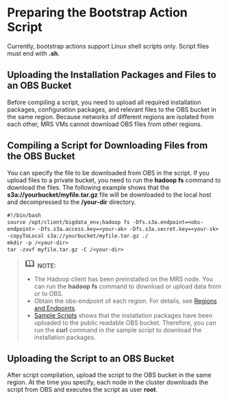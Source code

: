 # Preparing the Bootstrap Action Script<a name="EN-US_TOPIC_0127245536"></a>

Currently, bootstrap actions support Linux shell scripts only. Script files must end with  **.sh**.

## Uploading the Installation Packages and Files to an OBS Bucket<a name="en-us_topic_0114229329_section83904734414"></a>

Before compiling a script, you need to upload all required installation packages, configuration packages, and relevant files to the OBS bucket in the same region. Because networks of different regions are isolated from each other, MRS VMs cannot download OBS files from other regions.

## Compiling a Script for Downloading Files from the OBS Bucket<a name="en-us_topic_0114229329_section0113103017196"></a>

You can specify the file to be downloaded from OBS in the script. If you upload files to a private bucket, you need to run the  **hadoop fs**  command to download the files. The following example shows that the  **s3a://yourbucket/myfile.tar.gz**  file will be downloaded to the local host and decompressed to the  **/your-dir**  directory.

```
#!/bin/bash
source /opt/client/bigdata_env;hadoop fs -Dfs.s3a.endpoint=<obs-endpoint> -Dfs.s3a.access.key=<your-ak> -Dfs.s3a.secret.key=<your-sk> -copyToLocal s3a://yourbucket/myfile.tar.gz ./
mkdir -p /<your-dir>
tar -zxvf myfile.tar.gz -C /<your-dir>
```

>![](public_sys-resources/icon-note.gif) **NOTE:**   
>-   The Hadoop client has been preinstalled on the MRS node. You can run the  **hadoop fs**  command to download or upload data from or to OBS.  
>-   Obtain the obs-endpoint of each region. For details, see  [Regions and Endpoints](https://docs.otc.t-systems.com/en-us/endpoint/index.html).  
>-   [Sample Scripts](sample-scripts.md#EN-US_TOPIC_0127245539)  shows that the installation packages have been uploaded to the public readable OBS bucket. Therefore, you can run the  **curl**  command in the sample script to download the installation packages.  

## Uploading the Script to an OBS Bucket<a name="en-us_topic_0114229329_section1156312564207"></a>

After script compilation, upload the script to the OBS bucket in the same region. At the time you specify, each node in the cluster downloads the script from OBS and executes the script as user  **root**.

